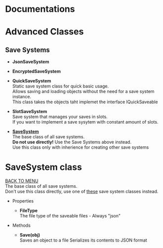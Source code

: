 # Documentations

# Advanced Classes


## Save Systems

- **JsonSaveSystem**


- **EncryptedSaveSystem**

- **QuickSaveSystem**  
  Static save system class for quick basic usage.  
  Allows saving and loading objects without the need for a save system instance.  
  This class takes the objects taht implemet the interface IQuickSaveable

- **SlotSaveSystem**  
Save system that manages your saves in slots.  
If you want to implement a save sysytem with constant amount of slots.

- [**SaveSystem**](#savesystem-class)  
    The base class of all save systems.  
    **Do not use directly!** Use the Save Systems above instead.  
    Use this class only with inherience for creating other save systems

# SaveSystem class
[BACK TO MENU](#)  
The base class of all save systems.  
Don't use this class directly, use one of [these](#save-systems) save system classes instead.

- Properties
  - **FileType**  
  The file type of the saveable files - Always "json"  
    
- Methods
  - **Save(obj)**  
  Saves an object to a file
  Serializes its contents to JSON format